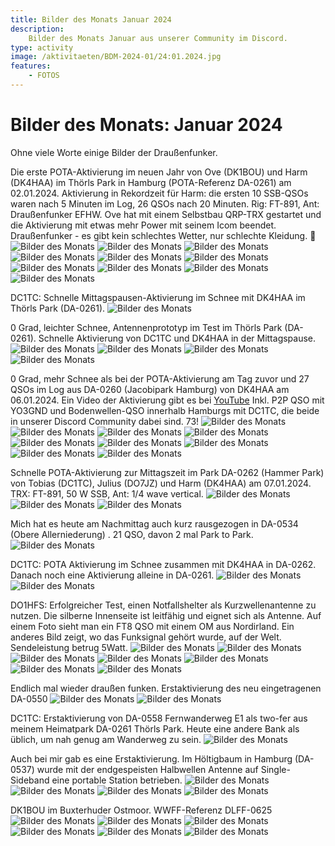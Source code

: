 ```yaml
---
title: Bilder des Monats Januar 2024
description:
    Bilder des Monats Januar aus unserer Community im Discord.
type: activity
image: /aktivitaeten/BDM-2024-01/24:01.2024.jpg
features:
    - FOTOS
---
```


# Bilder des Monats: Januar 2024

Ohne viele Worte einige Bilder der Draußenfunker.

Die erste POTA-Aktivierung im neuen Jahr von Ove (DK1BOU) und Harm (DK4HAA) im Thörls Park in Hamburg (POTA-Referenz DA-0261) am 02.01.2024. Aktivierung in Rekordzeit für Harm: die ersten 10 SSB-QSOs waren nach 5 Minuten im Log, 26 QSOs nach 20 Minuten. Rig: FT-891, Ant: Draußenfunker EFHW. Ove hat mit einem Selbstbau QRP-TRX gestartet und die Aktivierung mit etwas mehr Power mit seinem Icom beendet. Draußenfunker - es gibt kein schlechtes Wetter, nur schlechte Kleidung. 🙂
![Bilder des Monats](/aktivitaeten/BDM-2024-01/0:01.2024.jpg)
![Bilder des Monats](/aktivitaeten/BDM-2024-01/1:01.2024.jpg)
![Bilder des Monats](/aktivitaeten/BDM-2024-01/2:01.2024.jpg)
![Bilder des Monats](/aktivitaeten/BDM-2024-01/3:01.2024.jpg)
![Bilder des Monats](/aktivitaeten/BDM-2024-01/4:01.2024.jpg)
![Bilder des Monats](/aktivitaeten/BDM-2024-01/5:01.2024.jpg)
![Bilder des Monats](/aktivitaeten/BDM-2024-01/6:01.2024.jpg)
![Bilder des Monats](/aktivitaeten/BDM-2024-01/7:01.2024.jpg)
![Bilder des Monats](/aktivitaeten/BDM-2024-01/8:01.2024.jpg)
![Bilder des Monats](/aktivitaeten/BDM-2024-01/9:01.2024.jpg)

DC1TC: Schnelle Mittagspausen-Aktivierung im Schnee mit DK4HAA im Thörls Park (DA-0261).
![Bilder des Monats](/aktivitaeten/BDM-2024-01/10:01.2024.jpg)

0 Grad, leichter Schnee, Antennenprototyp im Test im Thörls Park (DA-0261). Schnelle Aktivierung von DC1TC und DK4HAA in der Mittagspause.
![Bilder des Monats](/aktivitaeten/BDM-2024-01/11:01.2024.jpg)
![Bilder des Monats](/aktivitaeten/BDM-2024-01/12:01.2024.jpg)
![Bilder des Monats](/aktivitaeten/BDM-2024-01/13:01.2024.jpg)
![Bilder des Monats](/aktivitaeten/BDM-2024-01/14:01.2024.jpg)

0 Grad, mehr Schnee als bei der POTA-Aktivierung am Tag zuvor und 27 QSOs im Log aus DA-0260 (Jacobipark Hamburg) von DK4HAA am 06.01.2024. Ein Video der Aktivierung gibt es bei [YouTube](https://www.youtube.com/watch?v=IrrWzt9R7kk) Inkl. P2P QSO mit YO3GND und Bodenwellen-QSO innerhalb Hamburgs mit DC1TC, die beide in unserer Discord Community dabei sind. 73!
![Bilder des Monats](/aktivitaeten/BDM-2024-01/15:01.2024.jpg)
![Bilder des Monats](/aktivitaeten/BDM-2024-01/16:01.2024.jpg)
![Bilder des Monats](/aktivitaeten/BDM-2024-01/17:01.2024.jpg)
![Bilder des Monats](/aktivitaeten/BDM-2024-01/18:01.2024.jpg)
![Bilder des Monats](/aktivitaeten/BDM-2024-01/19:01.2024.jpg)
![Bilder des Monats](/aktivitaeten/BDM-2024-01/20:01.2024.jpg)
![Bilder des Monats](/aktivitaeten/BDM-2024-01/21:01.2024.jpg)
![Bilder des Monats](/aktivitaeten/BDM-2024-01/22:01.2024.jpg)
![Bilder des Monats](/aktivitaeten/BDM-2024-01/23:01.2024.jpg)

Schnelle POTA-Aktivierung zur Mittagszeit im Park DA-0262 (Hammer Park) von Tobias (DC1TC), Julius (DO7JZ) und Harm (DK4HAA) am 07.01.2024. TRX: FT-891, 50 W SSB, Ant: 1/4 wave vertical.
![Bilder des Monats](/aktivitaeten/BDM-2024-01/24:01.2024.jpg)
![Bilder des Monats](/aktivitaeten/BDM-2024-01/25:01.2024.jpg)
![Bilder des Monats](/aktivitaeten/BDM-2024-01/26:01.2024.jpg)

Mich hat es heute am Nachmittag auch kurz rausgezogen in DA-0534 (Obere Allerniederung) . 21 QSO, davon 2 mal Park to Park.
![Bilder des Monats](/aktivitaeten/BDM-2024-01/27:01.2024.jpg)

DC1TC: POTA Aktivierung im Schnee zusammen mit DK4HAA in DA-0262. Danach noch eine Aktivierung alleine in DA-0261.
![Bilder des Monats](/aktivitaeten/BDM-2024-01/28:01.2024.jpg)
![Bilder des Monats](/aktivitaeten/BDM-2024-01/29:01.2024.jpg)

DO1HFS: Erfolgreicher Test, einen Notfallshelter als Kurzwellenantenne zu nutzen. Die silberne Innenseite ist leitfähig und eignet sich als Antenne. Auf einem Foto sieht man ein FT8 QSO mit einem OM aus Nordirland. Ein anderes Bild zeigt, wo das Funksignal gehört wurde, auf der Welt. Sendeleistung betrug 5Watt.
![Bilder des Monats](/aktivitaeten/BDM-2024-01/30:01.2024.jpg)
![Bilder des Monats](/aktivitaeten/BDM-2024-01/31:01.2024.jpg)
![Bilder des Monats](/aktivitaeten/BDM-2024-01/32:01.2024.jpg)
![Bilder des Monats](/aktivitaeten/BDM-2024-01/33:01.2024.jpg)
![Bilder des Monats](/aktivitaeten/BDM-2024-01/34:01.2024.jpg)
![Bilder des Monats](/aktivitaeten/BDM-2024-01/35:01.2024.jpg)
![Bilder des Monats](/aktivitaeten/BDM-2024-01/36:01.2024.jpg)

Endlich mal wieder draußen funken. Erstaktivierung des neu eingetragenen DA-0550
![Bilder des Monats](/aktivitaeten/BDM-2024-01/37:01.2024.jpg)
![Bilder des Monats](/aktivitaeten/BDM-2024-01/38:01.2024.jpg)

DC1TC: Erstaktivierung von DA-0558 Fernwanderweg E1 als two-fer aus meinem Heimatpark DA-0261 Thörls Park. Heute eine andere Bank als üblich, um nah genug am Wanderweg zu sein.
![Bilder des Monats](/aktivitaeten/BDM-2024-01/39:01.2024.jpg)

Auch bei mir gab es eine Erstaktivierung. Im Höltigbaum in Hamburg (DA-0537) wurde mit der endgespeisten Halbwellen Antenne auf Single-Sideband eine portable Station betrieben.
![Bilder des Monats](/aktivitaeten/BDM-2024-01/40:01.2024.jpg)
![Bilder des Monats](/aktivitaeten/BDM-2024-01/41:01.2024.jpg)
![Bilder des Monats](/aktivitaeten/BDM-2024-01/42:01.2024.jpg)
![Bilder des Monats](/aktivitaeten/BDM-2024-01/43:01.2024.jpg)

DK1BOU im Buxterhuder Ostmoor. WWFF-Referenz DLFF-0625
![Bilder des Monats](/aktivitaeten/BDM-2024-01/44:01.2024.jpg)
![Bilder des Monats](/aktivitaeten/BDM-2024-01/45:01.2024.jpg)
![Bilder des Monats](/aktivitaeten/BDM-2024-01/46:01.2024.jpg)
![Bilder des Monats](/aktivitaeten/BDM-2024-01/47:01.2024.jpg)
![Bilder des Monats](/aktivitaeten/BDM-2024-01/48:01.2024.jpg)
![Bilder des Monats](/aktivitaeten/BDM-2024-01/49:01.2024.jpg)
